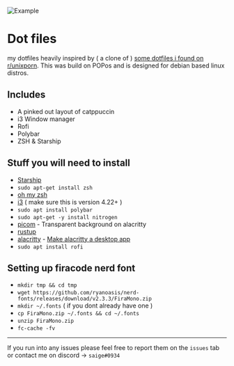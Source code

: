 ![Example](https://cdn.discordapp.com/attachments/974990596030758922/1069325890967834724/image.png)

# Dot files

my dotfiles heavily inspired by ( a clone of ) [some dotfiles i found on r/unixporn](https://www.reddit.com/r/unixporn/comments/108amd2/i3gaps_eimiko_on_lesbian_debian_linux/). This was build on POPos and is designed for debian based linux distros.

## Includes

- A pinked out layout of catppuccin
- i3 Window manager
- Rofi 
- Polybar
- ZSH & Starship


## Stuff you will need to install

- [Starship](https://starship.rs/guide/#%F0%9F%9A%80-installation) 
- `sudo apt-get install zsh`
- [oh my zsh](https://ohmyz.sh/)
- [i3](https://i3wm.org/docs/repositories.html) ( make sure this is version 4.22+ )
- `sudo apt install polybar`
- `sudo apt-get -y install nitrogen`
- [picom](https://github.com/yshui/picom) - Transparent background on alacritty
- [rustup](https://rustup.rs/)
- [alacritty](https://github.com/alacritty/alacritty/blob/master/INSTALL.md#debianubuntu) - [Make alacritty a desktop app](https://github.com/alacritty/alacritty/blob/master/INSTALL.md#post-build)
- `sudo apt install rofi`


## Setting up firacode nerd font

- `mkdir tmp && cd tmp`
- `wget https://github.com/ryanoasis/nerd-fonts/releases/download/v2.3.3/FiraMono.zip` 
- `mkdir ~/.fonts` ( if you dont already have one )
- `cp FiraMono.zip ~/.fonts && cd ~/.fonts`
- `unzip FiraMono.zip`
- `fc-cache -fv`


---

If you run into any issues please feel free to report them on the `issues` tab or contact me on discord -> `saige#0934`
